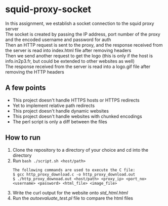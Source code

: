 # squid-proxy-socket
In this assignment, we establish a socket connection to the squid proxy server </br>
The socket is created by passing the IP address, port number of the proxy and the encoded username and password for auth </br>
Then an HTTP request is sent to the proxy, and the response received from the server is read into index.html file after removing headers </br>
Then we send another request to get the logo (this is only if the host is info.in2p3.fr, but could be extended to other websites as well) </br>
The response received from the server is read into a logo.gif file after removing the HTTP headers </br>

## A few points
- This project doesn't handle HTTPS hosts or HTTPS redirects
- Yet to implement relative path redirects
- This project doesn't handle dynamic websites
- This project doesn't handle websites with chunked encodings
- The perl script is only a diff between the files

## How to run
1. Clone the repository to a directory of your choice and cd into the directory
2. Run `bash ./script.sh <host/path>`
    ```
    The following commands are used to execute the C file:
    $ gcc http_proxy_download.c -o http_proxy_download.out
    $ ./http_proxy_downoad.out <host/path> <proxy_ip> <port_no> <username> <password> <html_file> <image_file>
    ```
3. Write the curl output for the website onto _std_html.html_
4. Run the _autoevaluate_test.pl_ file to compare the html files
